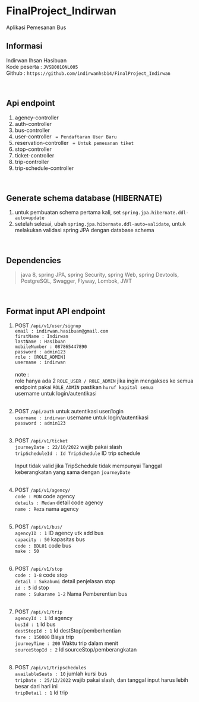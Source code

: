 # FinalProject_Indirwan
Aplikasi Pemesanan Bus

## Informasi 
Indirwan Ihsan Hasibuan <br>
Kode peserta : `JVSB001ONL005` <br>
Github : `https://github.com/indirwanhsb14/FinalProject_Indirwan` <br>


<br>


## Api endpoint

1. agency-controller
2. auth-controller
3. bus-controller
4. user-controller ` = Pendaftaran User Baru`
5. reservation-controller ` = Untuk pemesanan tiket`
6. stop-controller
7. ticket-controller
8. trip-controller
9. trip-schedule-controller


<br>


## Generate schema database (HIBERNATE) 
1. untuk pembuatan schema pertama kali, set `spring.jpa.hibernate.ddl-auto=update`
2. setelah selesai, ubah `spring.jpa.hibernate.ddl-auto=validate`, untuk melakukan validasi spring JPA dengan database schema


<br>


## Dependencies
> java 8, spring JPA, spring Security, spring Web, spring Devtools, PostgreSQL, Swagger, Flyway, Lombok, JWT


<br>


## Format input API endpoint

1.  POST `/api/v1/user/signup` <br>
   `email : indirwan.hasibuan@gmail.com` <br>
   `firstName : Indirwan` <br>
   `lastName : Hasibuan` <br>
   `mobileNumber : 087865447890` <br>
   `password : admin123` <br>
   `role : [ROLE_ADMIN]` <br>
   `username : indirwan` <br><br>
   note : <br>
   role hanya ada 2 `ROLE_USER / ROLE_ADMIN` jika ingin mengakses ke semua endpoint pakai `ROLE_ADMIN` pastikan `huruf kapital semua` <br>
   username untuk login/autentikasi <br><br>
   
2.  POST `/api/auth` untuk autentikasi user/login <br>
   `username : indirwan` username untuk login/autentikasi <br>
   `password : admin123` <br><br>
    
3.  POST `/api/v1/ticket` <br>
   `journeyDate : 22/10/2022` wajib pakai slash <br>
   `tripScheduleId : Id TripSchedule` ID trip schedule <br><br>
    Input tidak valid jika TripSchedule tidak mempunyai Tanggal keberangkatan yang sama dengan `journeyDate` <br><br>

4.  POST `/api/v1/agency/` <br>
   `code : MDN` code agency <br>
   `details : Medan` detail code agency <br>
   `name : Reza` nama agency <br><br>

5.  POST `/api/v1/bus/` <br>
   `agencyID : 1` ID agency utk add bus<br>
   `capacity : 50` kapasitas bus <br>
   `code : BDL01` code bus <br>
   `make : 50` <br><br>
   
6.  POST `/api/v1/stop` <br>
   `code : 1-8` code stop <br>
   `detail : Sukabumi` detail penjelasan stop <br>
   `id : 5` id stop <br>
   `name : Sukarame 1-2` Nama Pemberentian bus  <br><br>
   
7.  POST `/api/v1/trip` <br>
   `agencyId : 1` Id agency <br>
   `busId : 1` Id bus <br>
   `destStopId : 1` Id destStop/pemberhentian <br>
   `fare : 150000` Biaya trip <br>
   `journeyTime : 200` Waktu trip dalam menit <br>
   `sourceStopId : 2` Id sourceStop/pemberangkatan <br><br>

8.  POST `/api/v1/tripschedules` <br>
   `availableSeats : 10` jumlah kursi bus <br>
   `tripDate : 25/12/2022` wajib pakai slash, dan tanggal input harus lebih besar dari hari ini <br>
   `tripDetail : 1` Id trip <br><br>


<br>


